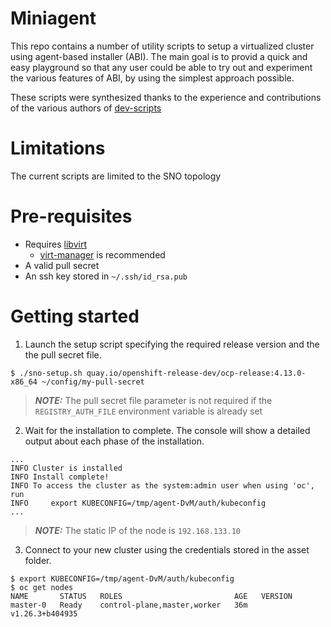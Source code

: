 # Miniagent

This repo contains a number of utility scripts to setup a virtualized cluster using agent-based installer (ABI).
The main goal is to provid a quick and easy playground so that any user could be able to try out and experiment
the various features of ABI, by using the simplest approach possible.

These scripts were synthesized thanks to the experience and contributions of the various authors of [dev-scripts](https://github.com/openshift-metal3/dev-scripts/)

# Limitations

The current scripts are limited to the SNO topology

# Pre-requisites

* Requires [libvirt](https://libvirt.org/compiling.html)
    * [virt-manager](https://virt-manager.org/) is recommended
* A valid pull secret
* An ssh key stored in `~/.ssh/id_rsa.pub`

# Getting started

1. Launch the setup script specifying the required release version and the the pull secret file.

```
$ ./sno-setup.sh quay.io/openshift-release-dev/ocp-release:4.13.0-x86_64 ~/config/my-pull-secret
```

> **_NOTE:_**  The pull secret file parameter is not required if the `REGISTRY_AUTH_FILE` environment variable is already set

2. Wait for the installation to complete. The console will show a detailed output about each phase of the installation.

```
...
INFO Cluster is installed                         
INFO Install complete!                            
INFO To access the cluster as the system:admin user when using 'oc', run 
INFO     export KUBECONFIG=/tmp/agent-DvM/auth/kubeconfig 
...
```

> **_NOTE:_**  The static IP of the node is `192.168.133.10`

3. Connect to your new cluster using the credentials stored in the asset folder.

```
$ export KUBECONFIG=/tmp/agent-DvM/auth/kubeconfig
$ oc get nodes
NAME       STATUS   ROLES                         AGE   VERSION
master-0   Ready    control-plane,master,worker   36m   v1.26.3+b404935
```
